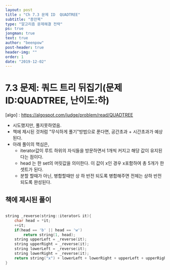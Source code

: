 ```yaml
---
layout: post
title : "Ch 7.3 문제 ID  QUADTREE"
subtitle: "종만북"
type: "알고리즘 문제해결 전략"
ps: true
jongman: true
text: true
author: "beenpow"
post-header: true
header-img: ""
order: 1
date: "2019-12-02"
---
```


# 7.3 문제: 쿼드 트리 뒤집기(문제 ID:QUADTREE, 난이도:하)

[algo] : <https://algospot.com/judge/problem/read/QUADTREE>
- 시도했지만, 풀지못하였음.
- 책에 제시된 것처럼 "무식하게 풀기"방법으로 푼다면, 공간초과 + 시간초과가 예상된다.
- 아래 풀이의 핵심은,
    - iterator값이 루트 하위의 자식들을 방문하면서 1개씩 커지고 해당 값이 유지된다는 점이다.
    - head 는 한 set의 머릿값을 의미한다. 이 값이  x인 경우 x포함하여 총 5개가 한 셋트가 된다.
    - 분할 할때가 아닌, 병합할때만 상 하 반전 되도록 병합해주면 전체는 상하 반전 되도록 완성된다.
 

## 책에 제시된 풀이

```cpp

string _reverse(string::iterator& it){
    char head = *it;
    ++it;
    if(head == 'b' || head == 'w')
        return string(1, head);
    string upperLeft = _reverse(it);
    string upperRight = _reverse(it);
    string lowerLeft = _reverse(it);
    string lowerRight = _reverse(it);
    return string("x") + lowerLeft + lowerRight + upperLeft + upperRight;
}

```

